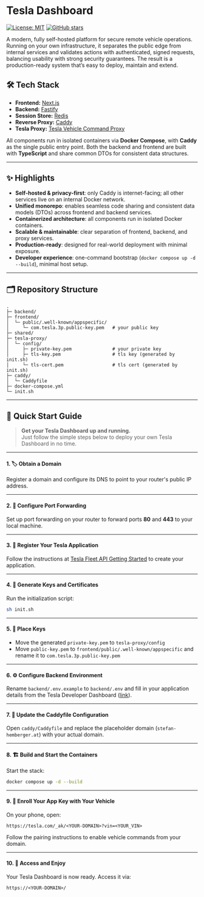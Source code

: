 # Tesla Dashboard

[![License: MIT](https://img.shields.io/badge/License-MIT-yellow.svg?style=flat)](https://github.com/HembergerStefan/tesla-dashboard/blob/main/LICENSE) [![GitHub stars](https://img.shields.io/github/stars/HembergerStefan/tesla-dashboard?style=flat)](https://github.com/HembergerStefan/tesla-dashboard)

A modern, fully self-hosted platform for secure remote vehicle operations. Running on your own infrastructure, it separates the public edge from internal services and validates actions with authenticated, signed requests, balancing usability with strong security guarantees. The result is a production-ready system that’s easy to deploy, maintain and extend.

## 🛠️ Tech Stack

- **Frontend:** [Next.js](https://nextjs.org/)
- **Backend:** [Fastify](https://www.fastify.io/)
- **Session Store:** [Redis](https://redis.io/)
- **Reverse Proxy:** [Caddy](https://caddyserver.com/)
- **Tesla Proxy:** [Tesla Vehicle Command Proxy](https://github.com/teslamotors/vehicle-command)

All components run in isolated containers via **Docker Compose**, with **Caddy** as the single public entry point. Both the backend and frontend are built with **TypeScript** and share common DTOs for consistent data structures.

---

## ✨ Highlights

- **Self-hosted & privacy-first**: only Caddy is internet-facing; all other services live on an internal Docker network.
- **Unified monorepo**: enables seamless code sharing and consistent data models (DTOs) across frontend and backend services.
- **Containerized architecture**: all components run in isolated Docker containers.
- **Scalable & maintainable**: clear separation of frontend, backend, and proxy services.
- **Production-ready**: designed for real-world deployment with minimal exposure.
- **Developer experience**: one-command bootstrap (`docker compose up -d --build`), minimal host setup.

---

## 🗂 Repository Structure

```
.
├─ backend/
├─ frontend/
│  └─ public/.well-known/appspecific/
│     └─ com.tesla.3p.public-key.pem   # your public key
├─ shared/
├─ tesla-proxy/
│  └─ config/   
│     ├─ private-key.pem               # your private key
│     ├─ tls-key.pem                   # tls key (generated by init.sh)
│     └─ tls-cert.pem                  # tls cert (generated by init.sh)
├─ caddy/
│  └─ Caddyfile
├─ docker-compose.yml
└─ init.sh
```

---

## 🚀 Quick Start Guide
> **Get your Tesla Dashboard up and running.**  
> Just follow the simple steps below to deploy your own Tesla Dashboard in no time.

---

#### 1. 🏷️ **Obtain a Domain**
Register a domain and configure its DNS to point to your router's public IP address.

---

#### 2. 🔗 **Configure Port Forwarding**
Set up port forwarding on your router to forward ports **80** and **443** to your local machine.

---

#### 3. 🚗 **Register Your Tesla Application**
Follow the instructions at [Tesla Fleet API Getting Started](https://developer.tesla.com/docs/fleet-api/getting-started/what-is-fleet-api) to create your application.

---

#### 4. 🔑 **Generate Keys and Certificates**
Run the initialization script:
```bash
sh init.sh
```

---

#### 5. 📂 **Place Keys**
- Move the generated `private-key.pem` to `tesla-proxy/config`
- Move `public-key.pem` to `frontend/public/.well-known/appspecific` and rename it to `com.tesla.3p.public-key.pem`

---

#### 6. ⚙️ **Configure Backend Environment**
Rename `backend/.env.example` to `backend/.env` and fill in your application details from the Tesla Developer Dashboard ([link](https://developer.tesla.com/de_AT/dashboard)).

---

#### 7. 📝 **Update the Caddyfile Configuration**
Open `caddy/Caddyfile` and replace the placeholder domain (`stefan-hemberger.at`) with your actual domain.

---

#### 8. 🏗️ **Build and Start the Containers**
Start the stack:
```bash
docker compose up -d --build
```

---

#### 9. 📱 **Enroll Your App Key with Your Vehicle**
On your phone, open:
```
https://tesla.com/_ak/<YOUR-DOMAIN>?vin=<YOUR_VIN>
```
Follow the pairing instructions to enable vehicle commands from your domain.

---

#### 10. 🚀 **Access and Enjoy**
Your Tesla Dashboard is now ready. Access it via:
```
https://<YOUR-DOMAIN>/
```
